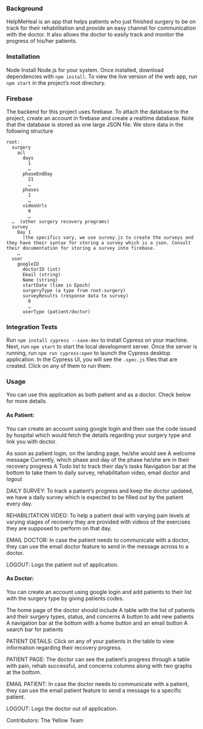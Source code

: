 ### Background

HelpMeHeal is an app that helps patients who just finished surgery to be on track for their rehabilitation and provide an easy channel for communication with the doctor. It also allows the doctor to easily track and monitor the progress of his/her patients.

### Installation
Node
Install Node.js for your system. Once installed, download dependencies with `npm install`. To view the live version of the web app, run `npm start` in the project’s  root directory. 

### Firebase
The backend for this project uses firebase. To attach the database to the project, create an account in firebase and create a realtime database. Note that the database is stored as one large JSON file. We store data in the following structure
```
root:
  surgery
    acl 
      days 
        1
        …
      phaseEndDay
        21
        …
      phases
        1
        …
      videoUrls
        0
        …
  …  (other surgery recovery programs)
  survey
    Day 1
      (the specifics vary, we use survey.js to create the surveys and they have their syntax for storing a survey which is a json. Consult their documentation for storing a survey into firebase. 
    …
  user 
    googleID 
      doctorID (int)
      Email (string)
      Name (string)
      startDate (time in Epoch)
      surgeryType (a type from root-surgery)
      surveyResults (response data to survey)
        0
        …
      userType (patient/doctor)
```
### Integration Tests
Run `​​npm install cypress --save-dev` to install Cypress on your machine. Next, run `npm start` to start the local development server. Once the server is running, run `npm run cypress:open` to launch the Cypress desktop application. In the Cypress UI, you will see the `.spec.js` files that are created. Click on any of them to run them.

### Usage
You can use this application as both patient and as a doctor. Check below for more details.

#### As Patient:
You can create an account using google login and then use the code issued by hospital which would fetch the details regarding your surgery type and link you with doctor.

As soon as patient login, on the landing page, he/she would see
A welcome message
Currently, which phase and day of the phase he/she are in their recovery progress
A Todo list to track their day’s tasks
Navigation bar at the bottom to take them to daily survey, rehabilitation video, email doctor and logout

DAILY SURVEY: 
To track a patient’s progress and keep the doctor updated, we have a daily survey which is expected to be filled out by the patient every day.

REHABILITATION VIDEO:
To help a patient deal with varying pain levels at varying stages of recovery they are provided with videos of the exercises they are supposed to perform on that day.

EMAIL DOCTOR:
In case the patient needs to communicate with a doctor, they can use the email doctor feature to send in the message across to a doctor.

LOGOUT:
Logs the patient out of application.

#### As Doctor:

You can create an account using google login and add patients to their list with the surgery type by giving patients codes.

The home page of the doctor should include
A table with the list of patients and their surgery types, status, and concerns
A button to add new patients
A navigation bar at the bottom with a home button and an email button
A search bar for patients

PATIENT DETAILS:
Click on any of your patients in the table to view information regarding their recovery progress.

PATIENT PAGE: 
The doctor can see the patient’s progress through a table with pain, rehab successful, and concerns columns along with two graphs at the bottom.

EMAIL PATIENT:
In case the doctor needs to communicate with a patient, they can use the email patient feature to send a message to a specific patient.

LOGOUT:
Logs the doctor out of application.

Contributors: The Yellow Team
